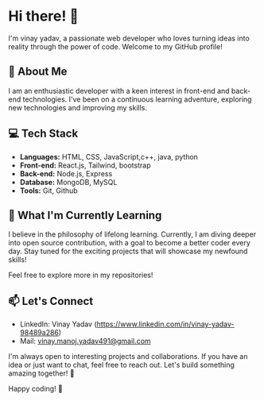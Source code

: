 # Hi there! 👋

I'm vinay yadav, a passionate web developer who loves turning ideas into reality through the power of code. Welcome to my GitHub profile!

## 🚀 About Me
I am an enthusiastic developer with a keen interest in front-end and back-end technologies.
I've been on a continuous learning adventure, exploring new technologies and improving my skills.

## 💻 Tech Stack
- **Languages:** HTML, CSS, JavaScript,c++, java, python
- **Front-end:** React.js, Tailwind, bootstrap
- **Back-end:** Node.js, Express
- **Database:** MongoDB, MySQL
- **Tools:** Git, Github

## 🌱 What I'm Currently Learning
I believe in the philosophy of lifelong learning. Currently, I am diving deeper into open source contribution, 
with a goal to become a better coder every day. Stay tuned for the exciting projects that will showcase my newfound skills!

Feel free to explore more in my repositories!

## 📫 Let's Connect
- LinkedIn: Vinay Yadav (https://www.linkedin.com/in/vinay-yadav-98489a286)
- Mail: vinay.manoj.yadav491@gmail.com

I'm always open to interesting projects and collaborations. If you have an idea or just want to chat, feel free to reach out. Let's build something amazing together! 🚀

Happy coding! 🌟
